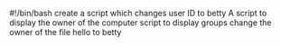 #!/bin/bash
create a script which changes user ID to betty
A script to display the owner of the computer
script to display groups
change the owner of the file hello to betty
